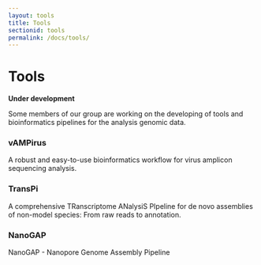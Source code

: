 ```yaml
---
layout: tools
title: Tools
sectionid: tools
permalink: /docs/tools/
---
```


# Tools

**Under development**    

Some members of our group are working on the developing of tools and bioinformatics pipelines for the analysis genomic data.  

### **vAMPirus**
A robust and easy-to-use bioinformatics workflow for virus amplicon sequencing analysis.    

### **TransPi**
A comprehensive TRanscriptome ANalysiS PIpeline for de novo assemblies of non-model species: From raw reads to annotation.  

### **NanoGAP**
NanoGAP - Nanopore Genome Assembly Pipeline
